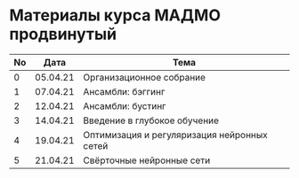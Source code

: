 # Материалы курса МАДМО продвинутый

No | Дата | Тема
---|---|---
0 | 05.04.21 | Организационное собрание
1 | 07.04.21 | Ансамбли: бэггинг
2 | 12.04.21 | Ансамбли: бустинг
3 | 14.04.21 | Введение в глубокое обучение
4 | 19.04.21 | Оптимизация и регуляризация нейронных сетей
5 | 21.04.21 | Свёрточные нейронные сети
